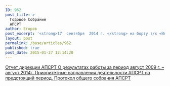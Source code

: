 ```yaml
---
ID: 962
post_title: >
  Годовое Собрание
  АПСРТ
author: Егоров
post_excerpt: '<strong>17  сентября  2014 г. </strong> на борту т/х «Илья Репин» Московского речного пароходства  состоялось общее годовое собрание организаций-членов АПСРТ. '
layout: post
permalink: /base/articles/962
published: true
post_date: 2015-01-27 12:14:20
---
```

<a href="http://www.apsrt.ru/wp-content/uploads/2015/01/Отчет-дирекции-АПСРТ-О-результатах-работы-за-период-август-2009-г.-–-август-2014г..docx">Отчет дирекции АПСРТ О результатах работы за период август 2009 г. – август 2014г.
</a><a href="http://www.apsrt.ru/wp-content/uploads/2015/01/Приоритетные-направления-деятельности-АПСРТ-на-предстоящий-период..docx">Приоритетные направления деятельности АПСРТ на предстоящий период.
</a><a href="http://www.apsrt.ru/wp-content/uploads/2015/01/Протокол-общего-собрания-АПСРТ-.docx">Протокол общего собрания АПСРТ</a>